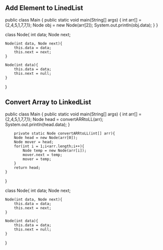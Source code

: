 ## Add Element to LinedList

public class Main
{
	public static void main(String[] args) {
	    int arr[] = {2,4,5,1,7,7,1};
 	    Node obj = new Node(arr[2]);
 		  System.out.println(obj.data);
	}
}

class Node{
    int data;
    Node next;
    
    Node(int data, Node next){
        this.data = data;
        this.next = next;
    }
    
    Node(int data){
        this.data = data;
        this.next = null;
    }
    
}

## Convert Array to LinkedList 

public class Main
{
	public static void main(String[] args) {
	  int arr[] = {2,4,5,1,7,7,1};
		Node head = convertARRtoLL(arr);
		System.out.println(head.data);
	}
	
	    private static Node convertARRtoLL(int[] arr){
        Node head = new Node(arr[0]);
        Node mover = head;
        for(int i = 1;i<arr.length;i++){
            Node temp = new Node(arr[i]);
            mover.next = temp;
            mover = temp;
        }
        return head;
    }
}

class Node{
    int data;
    Node next;
    
    Node(int data, Node next){
        this.data = data;
        this.next = next;
    }
    
    Node(int data){
        this.data = data;
        this.next = null;
    }
    
}


